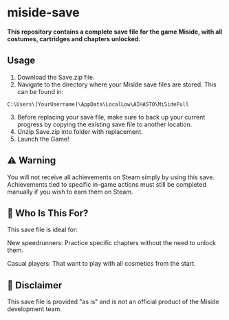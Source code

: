 # miside-save

**This repository contains a complete save file for the game Miside, with all costumes, cartridges and chapters unlocked.**

## Usage

1. Download the Save.zip file.
2. Navigate to the directory where your Miside save files are stored. This can be found in:
```
C:\Users\[YourUsername]\AppData\LocalLow\AIHASTO\MiSideFull
```
3. Before replacing your save file, make sure to back up your current progress by copying the existing save file to another location.
4. Unzip Save.zip into folder with replacement.
5. Launch the Game!

## ⚠️ Warning

You will not receive all achievements on Steam simply by using this save. Achievements tied to specific in-game actions must still be completed manually if you wish to earn them on Steam.

## 🎯 Who Is This For?

This save file is ideal for:

New speedrunners: Practice specific chapters without the need to unlock them.

Casual players: That want to play with all cosmetics from the start.

## 📜 Disclaimer

This save file is provided "as is" and is not an official product of the Miside development team.
